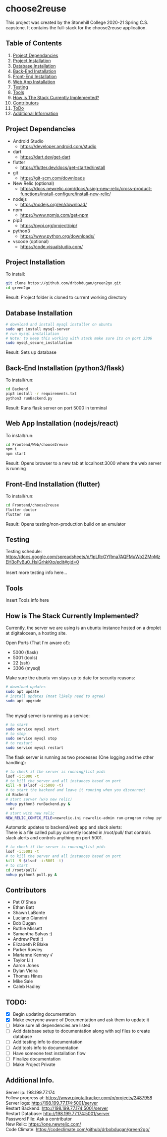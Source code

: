# choose2reuse

This project was created by the Stonehill College 2020-21 Spring C.S. capstone. It contains the full-stack for the choose2reuse application.

## Table of Contents
1. [Project Dependancies](#depend)
2. [Project Installation](#install)
3. [Database Installation](#db)
4. [Back-End Installation](#back)
5. [Front-End Installation](#front)
6. [Web App Installation](#web)
7. [Testing](#test)
8. [Tools](#tools)
9. [How is The Stack Currently Implemented?](#stack)
10. [Contributors](#contribs)
11. [ToDo](#todo)
12. [Additional Information](#additional)

## Project Dependancies <a name="depend"></a>
- Android Studio
  - https://developer.android.com/studio
- dart
  - https://dart.dev/get-dart
- flutter
  - https://flutter.dev/docs/get-started/install
- git
  - https://git-scm.com/downloads
- New Relic (optional)
  - https://docs.newrelic.com/docs/using-new-relic/cross-product-functions/install-configure/install-new-relic/
- nodejs
  - https://nodejs.org/en/download/
- npm
  - https://www.npmjs.com/get-npm
- pip3
  - https://pypi.org/project/pip/
- python3
  - https://www.python.org/downloads/
- vscode (optional)
  - https://code.visualstudio.com/

## Project Installation <a name="install"></a>

To install:
```bash
git clone https://github.com/drbobdugan/green2go.git
cd green2go
```


Result: Project folder is cloned to current working directory

## Database Installation <a name="db"></a>

```bash
# download and install mysql installer on ubuntu
sudo apt install mysql-server
# run mysql installation
# Note: to keep this working with stack make sure its on port 3306
sudo mysql_secure_installation
```

Result: Sets up database

## Back-End Installation (python3/flask) <a name="back"></a>

To install/run:
```bash
cd Backend
pip3 install -r requirements.txt
python3 runBackend.py
```

Result: Runs flask server on port 5000 in terminal

## Web App Installation (nodejs/react) <a name="web"></a>

To install/run:
```bash
cd Frontend/Web/choose2reuse
npm i
npm start
```

Result: Opens browser to a new tab at localhost:3000 where the web server is running


## Front-End Installation (flutter) <a name="front"></a>

To install/run:
```bash
cd Frontend/choose2reuse
flutter doctor
flutter run
```

Result: Opens testing/non-production build on an emulator

## Testing <a name="test"></a>


Testing schedule: https://docs.google.com/spreadsheets/d/1pLRcGYRma7AQFMuWo2ZMpMzEH3oFvBu0_HslGrhkKto/edit#gid=0 <br/>
<br/>
Insert more testing info here... <br/>

## Tools <a name="tools"></a>

Insert Tools info here <br/>

## How is The Stack Currently Implemented? <a name="stack"></a>

Currently, the server we are using is an ubuntu instance hosted on a droplet at digitalocean, a hosting site. <br/>

Open Ports (That I'm aware of): <br/>
- 5000 (flask)
- 5001 (tools)
- 22 (ssh)
- 3306 (mysql)

Make sure the ubuntu vm stays up to date for security reasons:
```bash
# download updates
sudo apt update
# install updates (moat likely need to agree)
sudo apt upgrade
```

<br/>
The mysql server is running as a service:

```bash
# to start
sudo service mysql start
# to stop
sudo service mysql stop
# to restart
sudo service mysql restart
```

The flask server is running as two processes (One logging and the other handling):

```bash
# to check if the server is running/list pids
lsof -i:5000 -t
# to kill the server and all instances based on port
kill -9 $(lsof -i:5000 -t)
# to start the backend and leave it running when you disconnect
cd Backend
# start server (w/o new relic)
nohup python3 runBackend.py &
  or
# start with new relic
NEW_RELIC_CONFIG_FILE=newrelic.ini newrelic-admin run-program nohup python3 /root/green2go/Backend/runBackend.py &
```

Automatic updates to backend/web app and slack alerts:<br/>
There is a file called pull.py currently located in /root/pull/ that controls slack alerts and controls anything on port 5001.
```bash
# to check if the server is running/list pids
lsof -i:5001 -t
# to kill the server and all instances based on port
kill -9 $(lsof -i:5001 -t)
# to start
cd /root/pull/
nohup python3 pull.py &
```

## Contributors <a name="contribs"></a>
- Pat O'Shea
- Ethan Batt
- Shawn LaBonte
- Luciano Giannini
- Bob Dugan
- Ruthie Missett
- Samantha Salvas :)
- Andrew Petti :)
- Elizabeth R Blake
- Parker Rowley
- Marianne Kenney √
- Taylor Li:)
- Aaron Jones
- Dylan Vieira
- Thomas Hines
- Mike Sale
- Caleb Hadley

## TODO: <a name="todo"></a>

- [X] Begin updating documentation
- [X] Make everyone aware of Documentation and ask them to update it
- [ ] Make sure all dependencies are listed
- [ ] Add database setup to documentation along with sql files to create database
- [ ] Add testing info to documentation
- [ ] Add tools info to documentation
- [ ] Have someone test installation flow
- [ ] Finalize documentation
- [ ] Make Project Private

## Additional Info. <a name="additional"></a>
Server ip: 198.199.77.174 <br/>
Follow progress at: https://www.pivotaltracker.com/n/projects/2487958 <br/>
Server logs: http://198.199.77.174:5001/server <br/>
Restart Backend: http://198.199.77.174:5001/server <br/>
Restart Database: http://198.199.77.174:5001/server <br/>
Password File: Ask a contributor <br/>
New Relic: https://one.newrelic.com/ <br/>
Code Climate: https://codeclimate.com/github/drbobdugan/green2go/ <br/>
